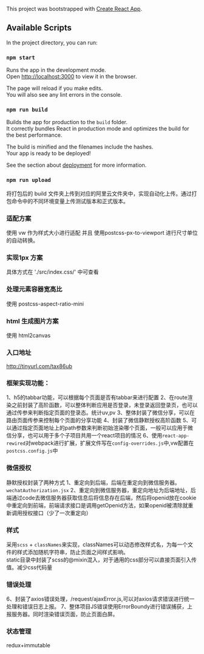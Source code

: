 This project was bootstrapped with [Create React App](https://github.com/facebook/create-react-app).

## Available Scripts

In the project directory, you can run:

### `npm start`

Runs the app in the development mode.<br />
Open [http://localhost:3000](http://localhost:3000) to view it in the browser.

The page will reload if you make edits.<br />
You will also see any lint errors in the console.

### `npm run build`

Builds the app for production to the `build` folder.<br />
It correctly bundles React in production mode and optimizes the build for the best performance.

The build is minified and the filenames include the hashes.<br />
Your app is ready to be deployed!

See the section about [deployment](https://facebook.github.io/create-react-app/docs/deployment) for more information.

### `npm run upload`

将打包后的 build 文件夹上传到对应的阿里云文件夹中，实现自动化上传。通过打包命令中的不同环境变量上传测试版本和正式版本。

### 适配方案
使用 vw 作为样式大小进行适配 并且 使用postcss-px-to-viewport 进行尺寸单位的自动转换。
### 实现1px 方案
具体方式在 './src/index.css/' 中可查看
### 处理元素容器宽高比
使用 postcss-aspect-ratio-mini
### html 生成图片方案 
使用 html2canvas
### 入口地址
http://tinyurl.com/tax86ub


### 框架实现功能：
1、h5的tabbar功能，可以根据每个页面是否有tabbar来进行配置
2、在route渲染之前封装了高阶函数，可以整体判断应用是否登录，未登录返回登录页，也可以通过传参来判断指定页面的登录态。统计uv,pv
3、整体封装了微信分享，可以在路由页面传参来控制每个页面的分享功能
4、封装了微信静默授权高阶函数
5、可以通过指定页面地址上的path参数来判断初始渲染哪个页面，一般可以应用于微信分享，也可以用于多个子项目共用一个react项目的情况
6、使用`react-app-rewired`对webpack进行扩展，扩展文件写在`config-overrides.js`中,vw配置在`postcss.config.js`中

### 微信授权
静默授权封装了两种方式
1、重定向到后端，后端在重定向到微信服务器。 `wechatAuthorization.jsx`
2、重定向到微信服务器，重定向地址为后端地址，后端通过code去微信服务器获取信息后将信息存在后端，然后将openid放在cookie中重定向到前端，前端请求接口是调用getOpenid方法，如果openid被清除就重新调用授权接口（少了一次重定向）

### 样式
采用`scss` + `classNames`来实现，classNames可以动态修改样式名，为每一个文件的样式添加随机字符串，防止页面之间样式影响。<br/>
static目录中封装了scss的@mixin混入，对于通用的css部分可以直接页面引入传值。减少css代码量

### 错误处理

6、封装了axios错误处理，/request/ajaxError.js,可以对axios请求错误进行统一处理和错误日志上报。
7、整体项目JS错误使用ErrorBoundy进行错误捕获，上报服务器。同时渲染错误页面，防止页面白屏。


### 状态管理
redux+immutable

